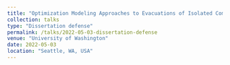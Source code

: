 ```yaml
---
title: "Optimization Modeling Approaches to Evacuations of Isolated Communities"
collection: talks
type: "Dissertation defense"
permalink: /talks/2022-05-03-dissertation-defense
venue: "University of Washington"
date: 2022-05-03
location: "Seattle, WA, USA"
---
```

